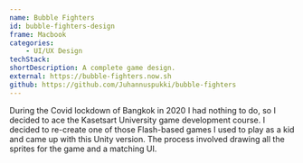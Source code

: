 ```yaml
---
name: Bubble Fighters
id: bubble-fighters-design
frame: Macbook
categories:
    - UI/UX Design
techStack:
shortDescription: A complete game design.
external: https://bubble-fighters.now.sh
github: https://github.com/Juhannuspukki/bubble-fighters
---
```


During the Covid lockdown of Bangkok in 2020 I had nothing to do, so I decided to ace the
Kasetsart University game development course. I decided to re-create one of
those Flash-based games I used to play as a kid and came up with this Unity
version. The process involved drawing all the sprites for the game and a matching UI.